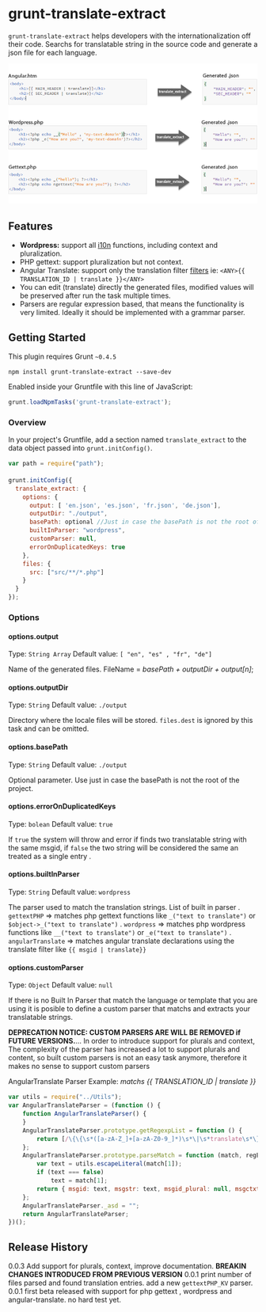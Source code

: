 # grunt-translate-extract

`grunt-translate-extract` helps developers with the internationalization off their code. 
Searchs for translatable string in the source code and generate a json file for each language.


![code generation](https://raw.githubusercontent.com/M-jerez/grunt-translate-extract/master/docs/intro.png)


## Features
- **Wordpress:** support all [i10n](https://codex.wordpress.org/L10n) functions, including context and pluralization.
- PHP gettext: support pluralization but not context.
- Angular Translate: support only the translation filter [filters](http://angular-translate.github.io/docs/#/guide/04_using-translate-filter) ie: `<ANY>{{ TRANSLATION_ID | translate }}</ANY>`
- You can edit (translate) directly the generated files, modified values will be preserved after run the task multiple times.
- Parsers are regular expression based, that means the functionality is very limited. 
Ideally it should be implemented with a grammar parser.


## Getting Started
This plugin requires Grunt `~0.4.5`

```shell
npm install grunt-translate-extract --save-dev
```
Enabled inside your Gruntfile with this line of JavaScript:

```js
grunt.loadNpmTasks('grunt-translate-extract');
```



### Overview
In your project's Gruntfile, add a section named `translate_extract` to the data object passed into `grunt.initConfig()`.

```js
var path = require("path");

grunt.initConfig({
  translate_extract: {
    options: {
      output: [ 'en.json', 'es.json', 'fr.json', 'de.json'],
      outputDir: "./output",
      basePath: optional //Just in case the basePath is not the root of the project.
      builtInParser: "wordpress",
      customParser: null,
      errorOnDuplicatedKeys: true
    },
    files: {
      src: ["src/**/*.php"]
    }
  }
});
```

### Options

#### options.output
Type: `String Array`
Default value: `[ "en", "es" , "fr", "de"]`

Name of the generated files.  FileName = *basePath + outputDir + output[n]*;

#### options.outputDir
Type: `String`
Default value: `./output`

Directory where the locale files will be stored. `files.dest` is ignored by this task and can be omitted.


#### options.basePath
Type: `String`
Default value: `./output`

Optional parameter. Use just in case the basePath is not the root of the project.

#### options.errorOnDuplicatedKeys
Type: `bolean`
Default value: `true`

If `true` the system will throw and error if finds two translatable string with the same msgid, if `false`
the two string will be considered the same an treated as a single entry .

#### options.builtInParser
Type: `String`
Default value: `wordpress`

The parser used to match the translation strings.
List of built in parser
 . `gettextPHP` => matches php gettext functions like `_("text to translate")` or `$object->_("text to translate")`
 . `wordpress` => matches php wordpress functions like `__("text to translate")` or `_e("text to translate")`
 . `angularTranslate` => matches angular translate declarations using the translate filter like `{{ msgid | translate}}`

#### options.customParser
Type: `Object`
Default value: `null`

If there is no Built In Parser that match the language or template that you are using it is posible to define a custom
parser that matchs and extracts your translatable strings.


**DEPRECATION NOTICE: CUSTOM PARSERS ARE WILL BE REMOVED if FUTURE VERSIONS.**... 
In order to introduce support for plurals and context, 
The complexity of the parser has increased a lot to support plurals and content, so built custom parsers is not an
easy task anymore, therefore it makes no sense to support custom parsers

AngularTranslate Parser Example: *matchs <ANY>{{ TRANSLATION_ID | translate }}</ANY>*
```js
var utils = require("../Utils");
var AngularTranslateParser = (function () {
    function AngularTranslateParser() {
    }
    AngularTranslateParser.prototype.getRegexpList = function () {
        return [/\{\{\s*([a-zA-Z_]+[a-zA-Z0-9_]*)\s*\|\s*translate\s*\}\}/g];
    };
    AngularTranslateParser.prototype.parseMatch = function (match, regExp) {
        var text = utils.escapeLiteral(match[1]);
        if (text === false)
            text = match[1];
        return { msgid: text, msgstr: text, msgid_plural: null, msgctxt: null, line: null };
    };
    AngularTranslateParser._asd = "";
    return AngularTranslateParser;
})();
```



## Release History
0.0.3 Add support for plurals, context, improve documentation. **BREAKIN CHANGES INTRODUCED FROM PREVIOUS VERSION**
0.0.1 print number of files parsed and found translation entries. add a new `gettextPHP_KV` parser.
0.0.1 first beta released with support for php gettext , wordpress and angular-translate. no hard test yet.
